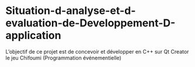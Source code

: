 # Situation-d-analyse-et-d-evaluation-de-Developpement-D-application
L’objectif de ce projet est de concevoir et développer en C++ sur Qt Creator le jeu Chifoumi (Programmation événementielle)
